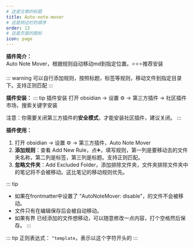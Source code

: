 ```yaml
---
# 这是文章的标题
title: Auto-note-mover
# 这是侧边栏的顺序
order: 13
# 这是页面的图标
icon: page
---
```

**插件简介：**  
Auto Note Mover，根据规则自动移动md到指定位置。⭐️⭐️⭐️推荐安装

::: warning
可以自行添加规则，按照标题，标签等规则，移动文件到指定目录下。支持正则匹配
:::

**插件安装：**
::: tip 插件安装
打开 obsidian → 设置 ⚙️ → 第三方插件 → 社区插件市场，搜索关键字安装

注意：你需要关闭第三方插件的**安全模式**，才能安装社区插件，建议关闭。
:::

**插件使用：**  
1. 打开 obsidian → 设置 ⚙️ → 第三方插件，Auto Note Mover
2. **添加规则**：查看 Add New Rule，点➕，填写规则，第一列是要移动去的文件夹名称，第二列是标签，第三列是标题。支持正则匹配。
3. **忽略文件夹**：Add Excluded Folder，添加排除文件夹，文件夹排除文件夹中的笔记将不会被移动。这比笔记的移动规则优先。

::: tip
- 如果在frontmatter中设置了 "AutoNoteMover: disable"，的文件不会被移动。
- 文件只有在编辑保存后会被自动移动。
- 如果有界 已经添加的文件想移动，可以随意修改一点内容，打个空格然后保存。
:::

::: tip
正则表达式：
`^template`，表示以这个字符开头的
:::

